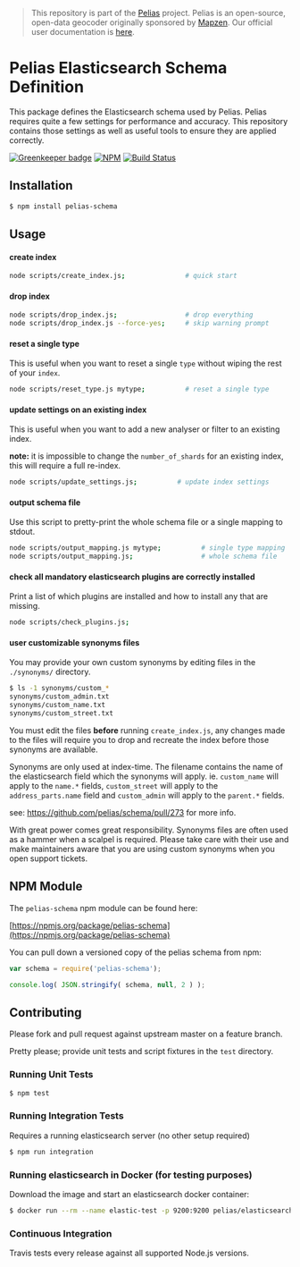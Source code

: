 >This repository is part of the [Pelias](https://github.com/pelias/pelias)
>project. Pelias is an open-source, open-data geocoder originally sponsored by
>[Mapzen](https://www.mapzen.com/). Our official user documentation is
>[here](https://github.com/pelias/documentation).

# Pelias Elasticsearch Schema Definition

This package defines the Elasticsearch schema used by Pelias. Pelias requires quite a few settings for performance and accuracy. This repository contains those settings as well as useful tools to ensure they are applied correctly.

[![Greenkeeper badge](https://badges.greenkeeper.io/pelias/schema.svg)](https://greenkeeper.io/)
[![NPM](https://nodei.co/npm/pelias-schema.png?downloads=true&stars=true)](https://nodei.co/npm/pelias-schema)
[![Build Status](https://travis-ci.org/pelias/schema.png?branch=master)](https://travis-ci.org/pelias/schema)
## Installation

```bash
$ npm install pelias-schema
```


## Usage

#### create index

```bash
node scripts/create_index.js;               # quick start
```

#### drop index

```bash
node scripts/drop_index.js;                 # drop everything
node scripts/drop_index.js --force-yes;     # skip warning prompt
```

#### reset a single type

This is useful when you want to reset a single `type` without wiping the rest of your `index`.

```bash
node scripts/reset_type.js mytype;          # reset a single type
```

#### update settings on an existing index

This is useful when you want to add a new analyser or filter to an existing index.

**note:** it is impossible to change the `number_of_shards` for an existing index, this will require a full re-index.

```bash
node scripts/update_settings.js;          # update index settings
```

#### output schema file

Use this script to pretty-print the whole schema file or a single mapping to stdout.

```bash
node scripts/output_mapping.js mytype;          # single type mapping
node scripts/output_mapping.js;                 # whole schema file
```

#### check all mandatory elasticsearch plugins are correctly installed

Print a list of which plugins are installed and how to install any that are missing.

```bash
node scripts/check_plugins.js;
```

#### user customizable synonyms files

You may provide your own custom synonyms by editing files in the `./synonyms/` directory.

```bash
$ ls -1 synonyms/custom_*
synonyms/custom_admin.txt
synonyms/custom_name.txt
synonyms/custom_street.txt
```

You must edit the files **before** running `create_index.js`, any changes made to the files will require you to drop and recreate the index before those synonyms are available.

Synonyms are only used at index-time. The filename contains the name of the elasticsearch field which the synonyms will apply. ie. `custom_name` will apply to the `name.*` fields, `custom_street` will apply to the `address_parts.name` field and `custom_admin` will apply to the `parent.*` fields.

see: https://github.com/pelias/schema/pull/273 for more info.

With great power comes great responsibility. Synonyms files are often used as a hammer when a scalpel is required. Please take care with their use and make maintainers aware that you are using custom synonyms when you open support tickets.

## NPM Module

The `pelias-schema` npm module can be found here:

[https://npmjs.org/package/pelias-schema](https://npmjs.org/package/pelias-schema)

You can pull down a versioned copy of the pelias schema from npm:

```javascript
var schema = require('pelias-schema');

console.log( JSON.stringify( schema, null, 2 ) );
```
## Contributing

Please fork and pull request against upstream master on a feature branch.

Pretty please; provide unit tests and script fixtures in the `test` directory.

### Running Unit Tests

```bash
$ npm test
```

### Running Integration Tests

Requires a running elasticsearch server (no other setup required)

```bash
$ npm run integration
```

### Running elasticsearch in Docker (for testing purposes)

Download the image and start an elasticsearch docker container:

```bash
$ docker run --rm --name elastic-test -p 9200:9200 pelias/elasticsearch
```

### Continuous Integration

Travis tests every release against all supported Node.js versions.
